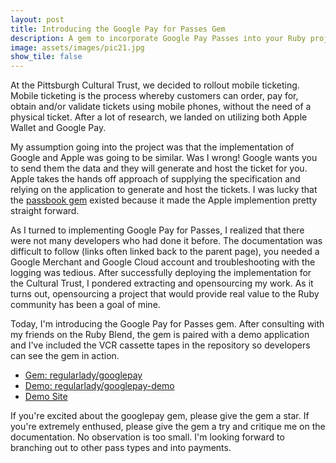 ```yaml
---
layout: post
title: Introducing the Google Pay for Passes Gem
description: A gem to incorporate Google Pay Passes into your Ruby project. 
image: assets/images/pic21.jpg
show_tile: false
---
```


At the Pittsburgh Cultural Trust, we decided to rollout mobile ticketing. Mobile ticketing is the process whereby customers can order, pay for, obtain and/or validate tickets using mobile phones, without the need of a physical ticket. After a lot of research, we landed on utilizing both Apple Wallet and Google Pay. 

My assumption going into the project was that the implementation of Google and Apple was going to be similar. Was I wrong! Google wants you to send them the data and they will generate and host the ticket for you. Apple takes the hands off approach of supplying the specification and relying on the application to generate and host the tickets. I was lucky that the [passbook gem](https://github.com/frozon/passbook) existed because it made the Apple implemention pretty straight forward. 

As I turned to implementing Google Pay for Passes, I realized that there were not many developers who had done it before. The documentation was difficult to follow (links often linked back to the parent page), you needed a Google Merchant and Google Cloud account and troubleshooting with the logging was tedious. After successfully deploying the implementation for the Cultural Trust, I pondered extracting and opensourcing my work. As it turns out, opensourcing a project that would provide real value to the Ruby community has been a goal of mine. 

Today, I'm introducing the Google Pay for Passes gem. After consulting with my friends on the Ruby Blend, the gem is paired with a demo application and I've included the VCR cassette tapes in the repository so developers can see the gem in action. 

* [Gem: regularlady/googlepay](https://github.com/regularlady/googlepay)
* [Demo: regularlady/googlepay-demo](https://github.com/regularlady/googlepay-demo)
* [Demo Site](https://google-pay-demo.herokuapp.com/)

If you're excited about the googlepay gem, please give the gem a star. If you're extremely enthused, please give the gem a try and critique me on the documentation. No observation is too small. I'm looking forward to branching out to other pass types and into payments. 

